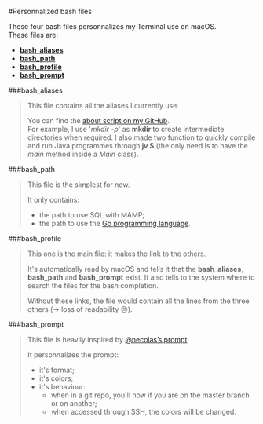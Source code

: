 #Personnalized bash files

These four bash files personnalizes my Terminal use on macOS.  
These files are:  

- **[bash_aliases](#aliases)**
- **[bash_path](#path)**
- **[bash_profile](#profile)**
- **[bash_prompt](#prompt)**    

<a name="aliases"></a>
###bash_aliases
> This file contains all the aliases I currently use.  
> 
> You can find the [about script on my GitHub](https://github.com/Harchytekt/about).  
> For example, I use '_mkdir -p_' as **mkdir** to create intermediate directories when required.
> I also made two function to quickly compile and run Java programmes through **jv $** (the only need is to have the _main_ method inside a _Main_ class).

<a name="path"></a>
###bash_path
> This file is the simplest for now.  
> 
> It only contains:  
> 
> - the path to use SQL with MAMP;
> - the path to use the [Go programming language](https://golang.org).

<a name="profile"></a>
###bash_profile
> This one is the main file: it makes the link to the others.
> 
> It's automatically read by macOS and tells it that the **bash_aliases**, **bash_path** and **bash_prompt** exist. It also tells to the system where to search the files for the bash completion.  
> 
> Without these links, the file would contain all the lines from the three others (→ loss of readability 😠).

<a name="prompt"></a>
###bash_prompt
> This file is heavily inspired by [@necolas’s prompt](https://github.com/necolas/dotfiles)
> 
> It personnalizes the prompt:  
> 
> - it's format;
> - it's colors;
> - it's behaviour:  
> 	- when in a git repo, you'll now if you are on the master branch or on another;
> 	- when accessed through SSH, the colors will be changed.
